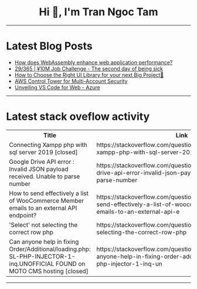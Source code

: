 <h1 align="center">Hi 👋, I'm Tran Ngoc Tam</h1>

---

# Latest Blog Posts 
<!-- BLOG-POST-LIST:START -->
- [How does WebAssembly enhance web application performance?](https://dev.to/techcreator_usa/how-does-webassembly-enhance-web-application-performance-3a0)
- [29/365 | ¥10M Job Challenge - The second day of being sick](https://dev.to/kameken100/29365-y10m-job-challenge-the-second-day-of-being-sick-2cbe)
- [How to Choose the Right UI Library for your next Big Project🚀](https://dev.to/thesohailjafri/how-to-choose-the-right-ui-library-for-your-next-big-project-51ok)
- [AWS Control Tower for Multi-Account Security](https://dev.to/ikoh_sylva/aws-control-tower-for-multi-account-security-dgd)
- [Unveiling VS Code for Web - Azure](https://dev.to/azure/unveiling-vs-code-for-web-azure-20ch)
<!-- BLOG-POST-LIST:END -->

---

# Latest stack oveflow activity
<table>
  <tr><th>Title</th><th>Link</th></tr>
  <!-- STACKOVERFLOW:START --><tr><td>Connecting Xampp php with sql server 2019 [closed]</td><td>https://stackoverflow.com/questions/79178660/connecting-xampp-php-with-sql-server-2019</td></tr><tr><td>Google Drive API error : Invalid JSON payload received. Unable to parse number</td><td>https://stackoverflow.com/questions/79178581/google-drive-api-error-invalid-json-payload-received-unable-to-parse-number</td></tr><tr><td>How to send effectively a list of WooCommerce Member emails to an external API endpoint?</td><td>https://stackoverflow.com/questions/79178551/how-to-send-effectively-a-list-of-woocommerce-member-emails-to-an-external-api-e</td></tr><tr><td>&#39;Select&#39; not selecting the correct row php</td><td>https://stackoverflow.com/questions/79178537/select-not-selecting-the-correct-row-php</td></tr><tr><td>Can anyone help in fixing Order/Additional/loading.php: SL-PHP-INJECTOR-1-inq.UNOFFICIAL FOUND on MOTO CMS hosting [closed]</td><td>https://stackoverflow.com/questions/79178490/can-anyone-help-in-fixing-order-additional-loading-php-sl-php-injector-1-inq-un</td></tr><!-- STACKOVERFLOW:END -->
</table>

---


